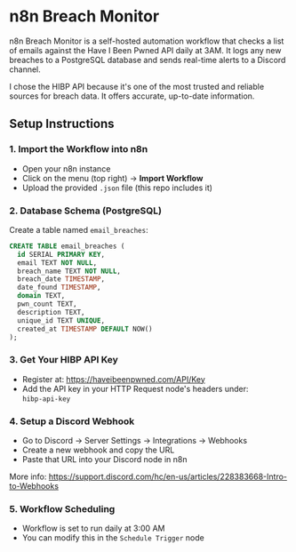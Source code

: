 # n8n Breach Monitor

n8n Breach Monitor is a self-hosted automation workflow that checks a list of emails against the Have I Been Pwned API daily at 3AM. It logs any new breaches to a PostgreSQL database and sends real-time alerts to a Discord channel. 

I chose the HIBP API because it's one of the most trusted and reliable sources for breach data. It offers accurate, up-to-date information.

## Setup Instructions

### 1. Import the Workflow into n8n

- Open your n8n instance
- Click on the menu (top right) → **Import Workflow**
- Upload the provided `.json` file (this repo includes it)

### 2. Database Schema (PostgreSQL)

Create a table named `email_breaches`:

```sql
CREATE TABLE email_breaches (
  id SERIAL PRIMARY KEY,
  email TEXT NOT NULL,
  breach_name TEXT NOT NULL,
  breach_date TIMESTAMP,
  date_found TIMESTAMP,
  domain TEXT,
  pwn_count TEXT,
  description TEXT,
  unique_id TEXT UNIQUE,
  created_at TIMESTAMP DEFAULT NOW()
);
```

### 3. Get Your HIBP API Key

- Register at: https://haveibeenpwned.com/API/Key
- Add the API key in your HTTP Request node's headers under:  
  `hibp-api-key`

### 4. Setup a Discord Webhook

- Go to Discord → Server Settings → Integrations → Webhooks
- Create a new webhook and copy the URL
- Paste that URL into your Discord node in n8n

More info: https://support.discord.com/hc/en-us/articles/228383668-Intro-to-Webhooks

### 5. Workflow Scheduling

- Workflow is set to run daily at 3:00 AM
- You can modify this in the `Schedule Trigger` node
